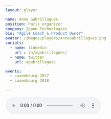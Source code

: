 ```yaml
---
layout: player

name: Anne Gabrillagues
position: Paris organizer
company: Ippon Technologies
bio: "Agile Coach & Product Owner"
avatar: /images/players/AnneGabrillagues.png
socials:
  - name: linkedin
    url : in/agabrillagues/
  - name: twitter
    url: agabrillagues

events:
  - Luxembourg 2017
  - Luxembourg 2018

---
```


<audio controls>
  <source src="/files/soundbites/2017-03/170324-AnneGabrillagues.mp3" type="audio/mpeg">
  Your browser does not support the audio tag.
</audio>
